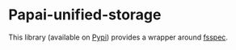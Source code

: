 # Papai-unified-storage

This library (available on [Pypi](https://pypi.org/project/papai-unified-storage/)) provides a wrapper around [fsspec](https://filesystem-spec.readthedocs.io/en/latest/index.html).